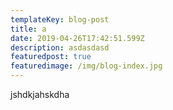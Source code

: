 ```yaml
---
templateKey: blog-post
title: a
date: 2019-04-26T17:42:51.599Z
description: asdasdasd
featuredpost: true
featuredimage: /img/blog-index.jpg
---
```

jshdkjahskdha
